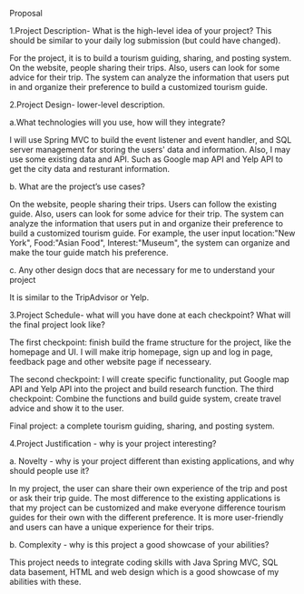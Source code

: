 Proposal

1.Project Description- What is the high-level idea of your project? This should be similar to your daily log submission (but could have changed).

For the project, it is to build a tourism guiding, sharing, and posting system. On the website, people sharing their trips. Also, users can look for some advice for their trip. The system can analyze the information that users put in and organize their preference to build a customized tourism guide.

2.Project Design- lower-level description.

a.What technologies will you use, how will they integrate?

I will use Spring MVC to build the event listener and event handler, and SQL server management for storing the users' data and information. Also, I may use some existing data and API. Such as Google map API and Yelp API to get the city data and resturant information.

b. What are the project’s use cases?

On the website, people sharing their trips. Users can follow the existing guide. Also, users can look for some advice for their trip. The system can analyze the information that users put in and organize their preference to build a customized tourism guide. For example, the user input location:"New York", Food:"Asian Food", Interest:"Museum", the system can organize and make the tour guide match his preference.

c. Any other design docs that are necessary for me to understand your project

It is similar to the TripAdvisor or Yelp.

3.Project Schedule- what will you have done at each checkpoint? What will the final project look like?

The first checkpoint: finish build the frame structure for the project, like the homepage and UI. I will make itrip homepage, sign up and log in page, feedback page and other website page if necesseary. 

The second checkpoint: I will create specific functionality, put Google map API and Yelp API into the project and build research function.
The third checkpoint: Combine the functions and build guide system, create travel advice and show it to the user.

Final project: a complete tourism guiding, sharing, and posting system.

4.Project Justification - why is your project interesting?

a. Novelty - why is your project different than existing applications, and why should people use it?

In my project, the user can share their own experience of the trip and post or ask their trip guide. The most difference to the existing applications is that my project can be customized and make everyone difference tourism guides for their own with the different preference. It is more user-friendly and users can have a unique experience for their trips.

b. Complexity - why is this project a good showcase of your abilities?

This project needs to integrate coding skills with Java Spring MVC, SQL data basement, HTML and web design which is a good showcase of my abilities with these.
